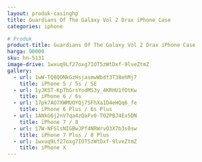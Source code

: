 ```yaml
---
layout: produk-casinghp
title: Guardians Of The Galaxy Vol 2 Drax iPhone Case
categories: iphone

# Produk
product-title: Guardians Of The Galaxy Vol 2 Drax iPhone Case
harga: 90000
sku: hn-5131
image-drive: 1wxuq9Lf27oxg7IOT5zWtDxf-9lveZtmZ
gallery:
  - url: 1wW-TQ8QONkGzHsjasmwWbdt3T38ehMj7
    title: iPhone 5 / 5s / SE
  - url: 1yJKST-KpThGrsYodMS3y_4KRHU1fOtKw
    title: iPhone 6 / 6s
  - url: 17pk7AO7XWMUOYQj7SFhXa1D4eHQq6_fe
    title: iPhone 6 Plus / 6s Plus
  - url: 1ANkG6j2nV7qa4zQaFv0-TO2PBJ4Ex5DN
    title: iPhone 7 / 8
  - url: 17W-NFSlsNIGBwJPf4NRWrvO3X7b3s0sw
    title: iPhone 7 Plus / 8 Plus
  - url: 1wxuq9Lf27oxg7IOT5zWtDxf-9lveZtmZ
    title: iPhone X
---
```

